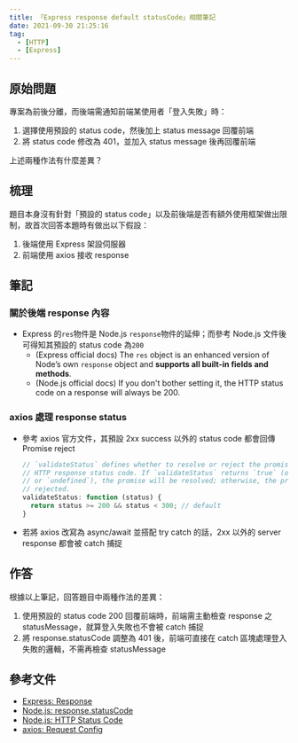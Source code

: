 ```yaml
---
title: 「Express response default statusCode」相關筆記
date: 2021-09-30 21:25:16
tag:
  - [HTTP]
  - [Express]
---
```


## 原始問題

專案為前後分離，而後端需通知前端某使用者「登入失敗」時：

1. 選擇使用預設的 status code，然後加上 status message 回覆前端
1. 將 status code 修改為 401，並加入 status message 後再回覆前端

上述兩種作法有什麼差異？

## 梳理

題目本身沒有針對「預設的 status code」以及前後端是否有額外使用框架做出限制，故首次回答本題時有做出以下假設：

1. 後端使用 Express 架設伺服器
1. 前端使用 axios 接收 response

## 筆記

### 關於後端 response 內容

- Express 的`res`物件是 Node.js `response`物件的延伸；而參考 Node.js 文件後可得知其預設的 status code 為`200`
  - (Express official docs) The `res` object is an enhanced version of Node’s own `response` object and **supports all built-in fields and methods**.
  - (Node.js official docs) If you don't bother setting it, the HTTP status code on a response will always be 200.

### axios 處理 response status

- 參考 axios 官方文件，其預設 2xx success 以外的 status code 都會回傳 Promise reject
  ```js
  // `validateStatus` defines whether to resolve or reject the promise for a given
  // HTTP response status code. If `validateStatus` returns `true` (or is set to `null`
  // or `undefined`), the promise will be resolved; otherwise, the promise will be
  // rejected.
  validateStatus: function (status) {
    return status >= 200 && status < 300; // default
  }
  ```
- 若將 axios 改寫為 async/await 並搭配 try catch 的話，2xx 以外的 server response 都會被 catch 捕捉

## 作答

根據以上筆記，回答題目中兩種作法的差異：

1. 使用預設的 status code 200 回覆前端時，前端需主動檢查 response 之 statusMessage，就算登入失敗也不會被 catch 捕捉
1. 將 response.statusCode 調整為 401 後，前端可直接在 catch 區塊處理登入失敗的邏輯，不需再檢查 statusMessage

## 參考文件

- [Express: Response](https://expressjs.com/en/api.html#res)
- [Node.js: response.statusCode](https://nodejs.org/api/http.html#http_response_statuscode)
- [Node.js: HTTP Status Code](https://nodejs.org/en/docs/guides/anatomy-of-an-http-transaction/#http-status-code)
- [axios: Request Config](https://github.com/axios/axios#request-config)
